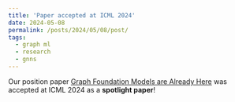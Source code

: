 ```yaml
---
title: 'Paper accepted at ICML 2024'
date: 2024-05-08
permalink: /posts/2024/05/08/post/
tags:
  - graph ml
  - research
  - gnns
---
```


Our position paper [Graph Foundation Models are Already Here](https://arxiv.org/abs/2402.02216) was accepted at ICML 2024 as a **spotlight paper**!
